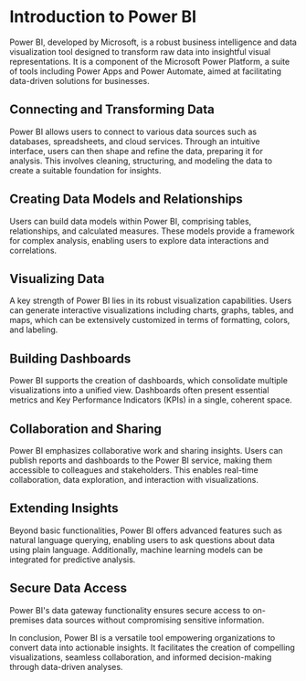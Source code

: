 # Introduction to Power BI

Power BI, developed by Microsoft, is a robust business intelligence and data visualization tool designed to transform raw data into insightful visual representations. It is a component of the Microsoft Power Platform, a suite of tools including Power Apps and Power Automate, aimed at facilitating data-driven solutions for businesses.

## Connecting and Transforming Data

Power BI allows users to connect to various data sources such as databases, spreadsheets, and cloud services. Through an intuitive interface, users can then shape and refine the data, preparing it for analysis. This involves cleaning, structuring, and modeling the data to create a suitable foundation for insights.

## Creating Data Models and Relationships

Users can build data models within Power BI, comprising tables, relationships, and calculated measures. These models provide a framework for complex analysis, enabling users to explore data interactions and correlations.

## Visualizing Data

A key strength of Power BI lies in its robust visualization capabilities. Users can generate interactive visualizations including charts, graphs, tables, and maps, which can be extensively customized in terms of formatting, colors, and labeling.

## Building Dashboards

Power BI supports the creation of dashboards, which consolidate multiple visualizations into a unified view. Dashboards often present essential metrics and Key Performance Indicators (KPIs) in a single, coherent space.

## Collaboration and Sharing

Power BI emphasizes collaborative work and sharing insights. Users can publish reports and dashboards to the Power BI service, making them accessible to colleagues and stakeholders. This enables real-time collaboration, data exploration, and interaction with visualizations.

## Extending Insights

Beyond basic functionalities, Power BI offers advanced features such as natural language querying, enabling users to ask questions about data using plain language. Additionally, machine learning models can be integrated for predictive analysis.

## Secure Data Access

Power BI's data gateway functionality ensures secure access to on-premises data sources without compromising sensitive information.

In conclusion, Power BI is a versatile tool empowering organizations to convert data into actionable insights. It facilitates the creation of compelling visualizations, seamless collaboration, and informed decision-making through data-driven analyses.

